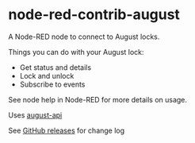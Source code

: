 # node-red-contrib-august

A Node-RED node to connect to August locks.

Things you can do with your August lock:

- Get status and details
- Lock and unlock
- Subscribe to events

See node help in Node-RED for more details on usage.

Uses [august-api](https://www.npmjs.com/package/august-api)

See [GitHub releases](https://github.com/hufftheweevil/node-red-contrib-august/releases) for change log
